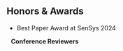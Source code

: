 ## Honors & Awards

- Best Paper Award at SenSys 2024


<h4 style="margin:0 10px 0;">Conference Reviewers</h4>

